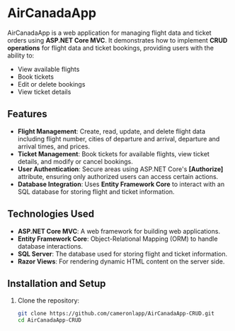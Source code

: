 # AirCanadaApp

AirCanadaApp is a web application for managing flight data and ticket orders using **ASP.NET Core MVC**. It demonstrates how to implement **CRUD operations** for flight data and ticket bookings, providing users with the ability to:

- View available flights
- Book tickets
- Edit or delete bookings
- View ticket details

## Features

- **Flight Management**: Create, read, update, and delete flight data including flight number, cities of departure and arrival, departure and arrival times, and prices.
- **Ticket Management**: Book tickets for available flights, view ticket details, and modify or cancel bookings.
- **User Authentication**: Secure areas using ASP.NET Core's **[Authorize]** attribute, ensuring only authorized users can access certain actions.
- **Database Integration**: Uses **Entity Framework Core** to interact with an SQL database for storing flight and ticket information.

## Technologies Used

- **ASP.NET Core MVC**: A web framework for building web applications.
- **Entity Framework Core**: Object-Relational Mapping (ORM) to handle database interactions.
- **SQL Server**: The database used for storing flight and ticket information.
- **Razor Views**: For rendering dynamic HTML content on the server side.

## Installation and Setup

1. Clone the repository:

   ```bash
   git clone https://github.com/cameronlapp/AirCanadaApp-CRUD.git
   cd AirCanadaApp-CRUD
